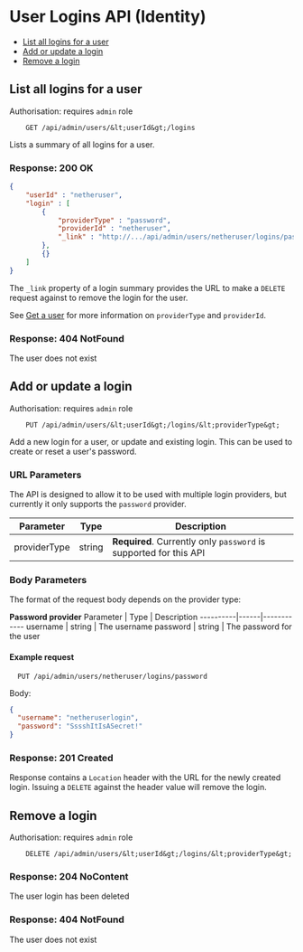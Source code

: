 # User Logins API (Identity)

* [List all logins for a user](#list-all-logins-for-a-user)
* [Add or update a login](#add-or-update-a-login)
* [Remove a login](#remove-a-login)

## List all logins for a user

Authorisation: requires `admin` role

```
    GET /api/admin/users/&lt;userId&gt;/logins
```

Lists a summary of all logins for a user.


### Response: 200 OK

```json
{
    "userId" : "netheruser",
    "login" : [
        {
            "providerType" : "password",
            "providerId" : "netheruser",
            "_link" : "http://.../api/admin/users/netheruser/logins/password"
        },
        {}
    ]
}
```

The `_link` property of a login summary provides the URL to make a `DELETE` request against to remove the login for the user.

See [Get a user](admin-users.md#get-a-user) for more information on `providerType` and `providerId`.


### Response: 404 NotFound
The user does not exist


## Add or update a login

Authorisation: requires `admin` role

```
    PUT /api/admin/users/&lt;userId&gt;/logins/&lt;providerType&gt;
```

Add a new login for a user, or update and existing login. This can be used to create or reset a user's password.

### URL Parameters
The API is designed to allow it to be used with multiple login providers, but currently it only supports the `password` provider.

Parameter | Type | Description
----------|------|------------
providerType | string | **Required**. Currently only `password` is supported for this API

### Body Parameters
The format of the request body depends on the provider type:

**Password provider**
Parameter | Type | Description
----------|------|------------
username | string | The username
password | string | The password for the user


#### Example request

```
  PUT /api/admin/users/netheruser/logins/password
```
Body:
```json
{
  "username": "netheruserlogin",
  "password": "SssshItIsASecret!"
}
```

### Response: 201 Created

Response contains a `Location` header with the URL for the newly created login. Issuing a `DELETE` against the header value will remove the login.



## Remove a login

Authorisation: requires `admin` role

```
    DELETE /api/admin/users/&lt;userId&gt;/logins/&lt;providerType&gt;
```

### Response: 204 NoContent

The user login has been deleted

### Response: 404 NotFound
The user does not exist